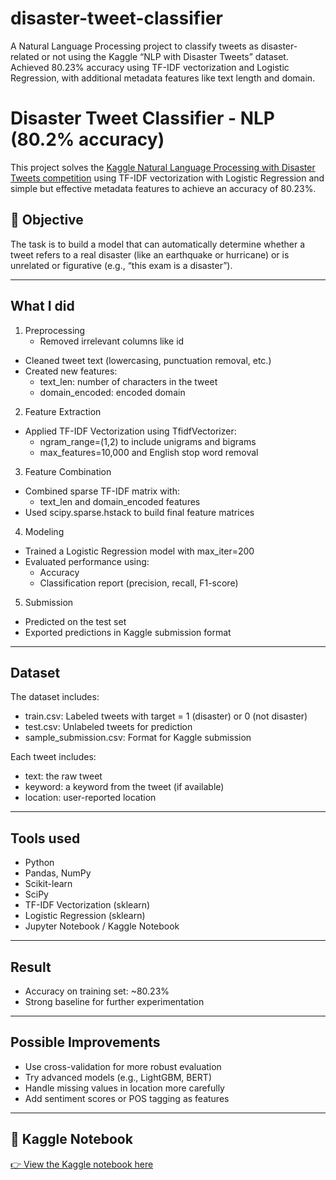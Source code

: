 # disaster-tweet-classifier
A Natural Language Processing project to classify tweets as disaster-related or not using the Kaggle “NLP with Disaster Tweets” dataset. Achieved 80.23% accuracy using TF-IDF vectorization and Logistic Regression, with additional metadata features like text length and domain.


# Disaster Tweet Classifier - NLP (80.2% accuracy)

This project solves the [Kaggle Natural Language Processing with Disaster Tweets competition](https://www.kaggle.com/competitions/nlp-getting-started) using TF-IDF vectorization with Logistic Regression and simple but effective metadata features to achieve an accuracy of 80.23%.


## 📌 Objective

The task is to build a model that can automatically determine whether a tweet refers to a real disaster (like an earthquake or hurricane) or is unrelated or figurative (e.g., “this exam is a disaster”).

---

## What I did
1. Preprocessing
    - Removed irrelevant columns like id
  - Cleaned tweet text (lowercasing, punctuation removal, etc.)
  - Created new features:
      - text_len: number of characters in the tweet
      - domain_encoded: encoded domain
        
2. Feature Extraction
  - Applied TF-IDF Vectorization using TfidfVectorizer:
      - ngram_range=(1,2) to include unigrams and bigrams
      - max_features=10,000 and English stop word removal

3. Feature Combination
  - Combined sparse TF-IDF matrix with:
      - text_len and domain_encoded features
  - Used scipy.sparse.hstack to build final feature matrices

4. Modeling
  - Trained a Logistic Regression model with max_iter=200
  - Evaluated performance using:
      - Accuracy
      - Classification report (precision, recall, F1-score)

5. Submission
  - Predicted on the test set
  - Exported predictions in Kaggle submission format

---

## Dataset

The dataset includes:

  - train.csv: Labeled tweets with target = 1 (disaster) or 0 (not disaster)
  - test.csv: Unlabeled tweets for prediction
  - sample_submission.csv: Format for Kaggle submission

Each tweet includes:

  - text: the raw tweet
  - keyword: a keyword from the tweet (if available)
  - location: user-reported location

---

## Tools used

  - Python
  - Pandas, NumPy
  - Scikit-learn
  - SciPy
  - TF-IDF Vectorization (sklearn)
  - Logistic Regression (sklearn)
  - Jupyter Notebook / Kaggle Notebook

---

## Result

  - Accuracy on training set: ~80.23%
  - Strong baseline for further experimentation

---

## Possible Improvements

  - Use cross-validation for more robust evaluation
  - Try advanced models (e.g., LightGBM, BERT)
  - Handle missing values in location more carefully
  - Add sentiment scores or POS tagging as features

---

## 🔗 Kaggle Notebook
[👉 View the Kaggle notebook here](https://www.kaggle.com/code/aayb10/tf-idf-log-reg-for-tweet-classification-80-2)
